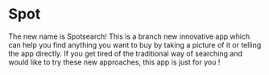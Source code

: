 # Spot
The new name is Spotsearch! This is a branch new innovative app which can help you find anything you want to buy by taking a picture of it
or telling the app directly. If you get tired of the traditional way of searching and would like to try these new approaches, this app is 
just for you !
